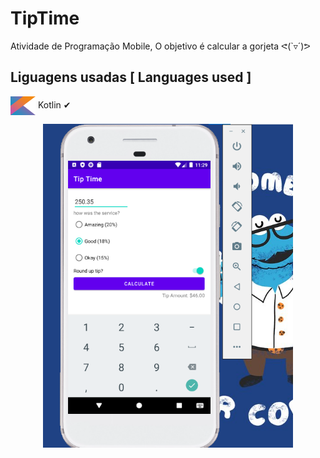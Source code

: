 # TipTime 
<p>Atividade de Programação Mobile, O objetivo é calcular a gorjeta ᕙ(`▿´)ᕗ</p>

## Liguagens usadas [ Languages used ]

<p><img align="center" alt="Carlos-KOTLIN" height="30" width="40" src="https://raw.githubusercontent.com/devicons/devicon/master/icons/kotlin/kotlin-original.svg">           Kotlin <!--❤️--> ✔</p>

<div align="center">
  <img src="app/src/main/res/drawable/TipTime.png" width="400"/>
</div>

